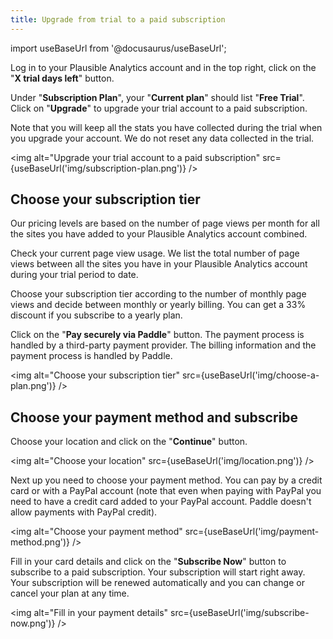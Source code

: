 ```yaml
---
title: Upgrade from trial to a paid subscription
---
```


import useBaseUrl from '@docusaurus/useBaseUrl';

Log in to your Plausible Analytics account and in the top right, click on the "**X trial days left**" button.

Under "**Subscription Plan**", your "**Current plan**" should list "**Free Trial**". Click on "**Upgrade**" to upgrade your trial account to a paid subscription.

Note that you will keep all the stats you have collected during the trial when you upgrade your account. We do not reset any data collected in the trial.

<img alt="Upgrade your trial account to a paid subscription" src={useBaseUrl('img/subscription-plan.png')} />

## Choose your subscription tier

Our pricing levels are based on the number of page views per month for all the sites you have added to your Plausible Analytics account combined. 

Check your current page view usage. We list the total number of page views between all the sites you have in your Plausible Analytics account during your trial period to date.

Choose your subscription tier according to the number of monthly page views and decide between monthly or yearly billing. You can get a 33% discount if you subscribe to a yearly plan.

Click on the "**Pay securely via Paddle**" button. The payment process is handled by a third-party payment provider. The billing information and the payment process is handled by Paddle.

<img alt="Choose your subscription tier" src={useBaseUrl('img/choose-a-plan.png')} />

## Choose your payment method and subscribe

Choose your location and click on the "**Continue**" button.

<img alt="Choose your location" src={useBaseUrl('img/location.png')} />

Next up you need to choose your payment method. You can pay by a credit card or with a PayPal account (note that even when paying with PayPal you need to have a credit card added to your PayPal account. Paddle doesn't allow payments with PayPal credit).

<img alt="Choose your payment method" src={useBaseUrl('img/payment-method.png')} />

Fill in your card details and click on the "**Subscribe Now**" button to subscribe to a paid subscription. Your subscription will start right away. Your subscription will be renewed automatically and you can change or cancel your plan at any time.

<img alt="Fill in your payment details" src={useBaseUrl('img/subscribe-now.png')} />
